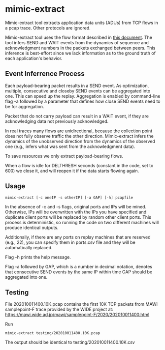# mimic-extract

Mimic-extract tool extracts application data units (ADUs) from TCP flows in a pcap trace.
Other protocols are ignored.

Mimic-extract tool uses the flow format described in [this document](../README.md).
The tool infers SEND and WAIT events from the dynamics of sequence and acknowledgment
numbers in the packets exchanged between peers. This inference is best-effort since
we lack information as to the ground truth of each application's behavior.

## Event Inferrence Process

Each payload-bearing packet results in a SEND event. As optimization, multiple,
consecutive and closeby SEND events can be aggregated into one. This can speed
up the replay. Aggregation is enabled by
command-line flag -a followed by a parameter that defines how close SEND events need
to be for aggregation.

Packet that do not carry payload can result in a WAIT event, if they are acknowledging
data not previously acknowledged.

In real traces many flows are unidirectional, because the collection point does not fully
observe traffic the other direction. Mimic-extract infers the dynamics of the unobserved
direction from the dynamics of the observed one (e.g., infers what was sent from the
acknowledgment data).

To save resources we only extract payload-bearing flows.

When a flow is idle for DELTHRESH seconds (constant in the code, set to 600) we close it,
and will reopen it if the data starts flowing again.

## Usage

    mimic-extract [-c oneIP -s otherIP] [-a GAP] [-h] pcapfile

In the absence of -c and -s flags, original ports and IPs will be mined.
Otherwise, IPs will be overwritten with the IPs	you have specified
and duplicate client ports will be replaced by random other client ports.
This process is deterministic, so running the code on two different
machines will produce identical outputs. 

Additionally, if there are any ports on replay machines that are
reserved (e.g., 22), you can specify them in ports.csv file and they will be 
automatically replaced.

Flag -h prints the help message.

Flag -a followed by GAP, which is a number in decimal notation, denotes that consecutive
SEND events by the same IP within time GAP should be aggregated into one.

## Testing

File 202010011400.10K.pcap contains the first 10K TCP packets from MAWI samplepoint-F trace
provided by the WIDE project at: https://mawi.wide.ad.jp/mawi/samplepoint-F/2020/202010011400.html

Run

    mimic-extract testing/202010011400.10K.pcap

The output should be identical to testing/202010011400.10K.csv





